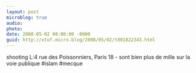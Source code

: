```yaml
---
layout: post
microblog: true
audio: 
photo: 
date: 2008-05-02 00:00:00 -0000
guid: http://xtof.micro.blog/2008/05/02/t801822343.html
---
```

shooting L:4 rue des Poissonniers, Paris 18 - sont bien plus de mille sur la voie publique #islam #mecque
